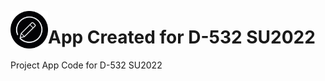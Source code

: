 <a href="url"><img src="/shinny_app/www/favicon.png" align="left" height="60" width="60" ></a>

# App Created for D-532 SU2022
 Project App Code for D-532 SU2022

